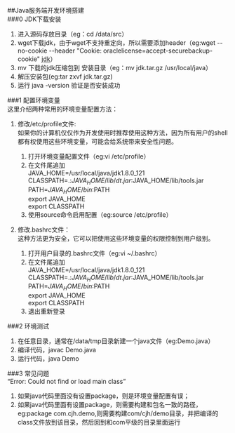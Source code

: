 ##Java服务端开发环境搭建  
###0 JDK下载安装  
1. 进入源码存放目录（eg：cd /data/src）
2. wget下载jdk，由于wget不支持重定向，所以需要添加header（eg:wget --no-cookie --header "Cookie: oraclelicense=accept-securebackup-cookie" [jdk](http://download.oracle.com/otn-pub/java/jdk/8u111-b14/jdk-8u111-linux-x64.tar.gz)）
3. mv 下载的jdk压缩包到 安装目录（eg：mv jdk.tar.gz /usr/local/java）
4. 解压安装包(eg:tar zxvf jdk.tar.gz)
5. 运行 java -version 验证是否安装成功

###1 配置环境变量  
这里介绍两种常用的环境变量配置方法：  
1. 修改/etc/profile文件:  
如果你的计算机仅仅作为开发使用时推荐使用这种方法，因为所有用户的shell都有权使用这些环境变量，可能会给系统带来安全性问题。 

    1. 打开环境变量配置文件（eg:vi /etc/profile）  
    2. 在文件尾追加   
        JAVA_HOME=/usr/local/java/jdk1.8.0_121  
        CLASSPATH=.:$JAVA_HOME/lib/dt.jar:$JAVA_HOME/lib/tools.jar  
        PATH=$JAVA_HOME/bin:$PATH  
        export JAVA_HOME  
        export CLASSPATH  
    3. 使用source命令启用配置（eg:source /etc/profile）

2. 修改.bashrc文件：  
这种方法更为安全，它可以把使用这些环境变量的权限控制到用户级别。  

    1. 打开用户目录的.bashrc文件（eg:vi ~/.bashrc）  
    2. 在文件尾追加  
        JAVA_HOME=/usr/local/java/jdk1.8.0_121  
        CLASSPATH=.:$JAVA_HOME/lib/dt.jar:$JAVA_HOME/lib/tools.jar  
        PATH=$JAVA_HOME/bin:$PATH  
        export JAVA_HOME  
        export CLASSPATH  
    3. 退出重新登录

###2 环境测试  
1. 在任意目录，通常在/data/tmp目录新建一个java文件（eg:Demo.java）
2. 编译代码，javac Demo.java
3. 运行代码，java Demo

###3 常见问题  
“Error: Could not find or load main class”

1. 如果java代码里面没有设置package，则是环境变量配置有误；
2. 如果java代码里面有设置package，则需要构建和包名一致的路径，eg:package com.cjh.demo,则需要构建com/cjh/demo目录，并把编译的class文件放到该目录，然后回到和com平级的目录里面运行
